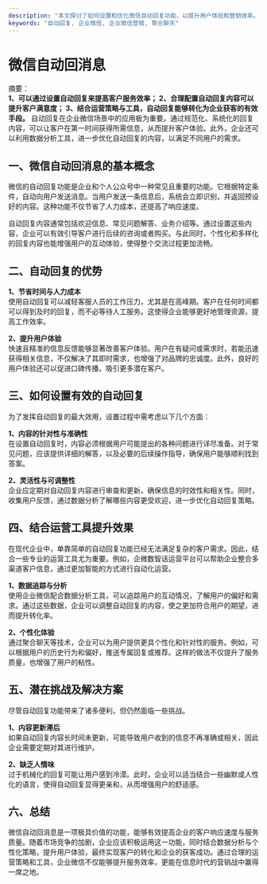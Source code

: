 ```yaml
---
description: "本文探讨了如何设置和优化微信自动回复功能，以提升用户体验和营销效率。"
keywords: "自动回复, 企业微信, 企业微信营销, 聚合聊天"
---
```

# 微信自动回消息

摘要：  
**1、可以通过设置自动回复来提高客户服务效率； 2、合理配置自动回复内容可以提升客户满意度； 3、结合运营策略与工具，自动回复能够转化为企业获客的有效手段。** 自动回复在企业微信场景中的应用极为重要。通过规范化、系统化的回复内容，可以让客户在第一时间获得所需信息，从而提升客户体验。此外，企业还可以利用数据分析工具，进一步优化自动回复的内容，以满足不同用户的需求。

## 一、微信自动回消息的基本概念

微信的自动回复功能是企业和个人公众号中一种常见且重要的功能。它根据特定条件，自动向用户发送消息。当用户发送一条信息后，系统会立即识别，并返回预设好的内容。这种功能不仅节省了人力成本，还提高了响应速度。

自动回复内容通常包括欢迎信息、常见问题解答、业务介绍等。通过设置这些内容，企业可以有效引导客户进行后续的咨询或者购买。与此同时，个性化和多样化的回复内容也能增强用户的互动体验，使得整个交流过程更加流畅。

## 二、自动回复的优势

**1、节省时间与人力成本**  
使用自动回复可以减轻客服人员的工作压力，尤其是在高峰期。客户在任何时间都可以得到及时的回复，而不必等待人工服务。这使得企业能够更好地管理资源，提高工作效率。

**2、提升用户体验**  
快速且精准的信息反馈能够显著改善客户体验。用户在有疑问或需求时，若能迅速获得相关信息，不仅解决了其即时需求，也增强了对品牌的忠诚度。此外，良好的用户体验还可以促进口碑传播，吸引更多潜在客户。

## 三、如何设置有效的自动回复

为了发挥自动回复的最大效用，设置过程中需考虑以下几个方面：

**1、内容的针对性与准确性**  
在设置自动回复时，内容必须根据用户可能提出的各种问题进行详尽准备。对于常见问题，应该提供详细的解答，以及必要的后续操作指导，确保用户能够顺利找到答案。

**2、灵活性与可调整性**  
企业应定期对自动回复内容进行审查和更新，确保信息的时效性和相关性。同时，收集用户反馈，通过数据分析了解哪些内容更受欢迎，进一步优化自动回复策略。

## 四、结合运营工具提升效果

在现代企业中，单靠简单的自动回复功能已经无法满足复杂的客户需求。因此，结合一些专业的运营工具尤为重要。例如，企微数智话运营平台可以帮助企业整合多渠道客户信息，通过更加智能的方式进行自动化运营。

**1、数据追踪与分析**  
使用企业微信配合数据分析工具，可以追踪用户的互动情况，了解用户的偏好和需求。通过这些数据，企业可以调整自动回复的内容，使之更加符合用户的期望，进而提升转化率。

**2、个性化体验**  
通过聚合聊天等技术，企业可以为用户提供更具个性化和针对性的服务。例如，可以根据用户的历史行为和偏好，推送专属回复或推荐。这样的做法不仅提升了服务质量，也增强了用户的粘性。

## 五、潜在挑战及解决方案

尽管自动回复功能带来了诸多便利，但仍然面临一些挑战。

**1、内容更新滞后**  
如果自动回复内容长时间未更新，可能导致用户收到的信息不再准确或相关，因此企业需要定期对其进行维护。

**2、缺乏人情味**  
过于机械化的回复可能让用户感到冷漠。此时，企业可以适当结合一些幽默或人性化的语言，使得自动回复显得更亲和，从而增强用户的舒适感。

## 六、总结

微信自动回消息是一项极具价值的功能，能够有效提高企业的客户响应速度与服务质量。随着市场竞争的加剧，企业应该积极运用这一功能，同时结合数据分析与个性化策略，提升用户体验，最终实现客户的转化和企业的获客成功。通过合理的运营策略和工具，企业微信不仅能够提升服务效率，更能在信息时代的营销战中赢得一席之地。
